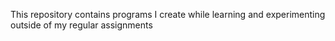 This repository contains programs I create while learning and experimenting outside of my regular assignments
